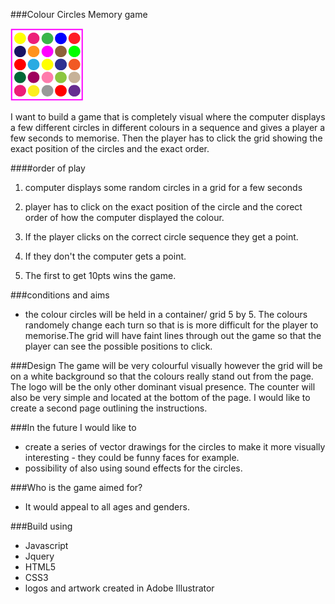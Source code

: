 ###Colour Circles Memory game

![image](https://github.com/enerjay/WDI_Project1/blob/master/images/colour_game_logo_small.png)

I want to build a game that is completely visual where the computer displays a few different circles in different colours in a sequence and gives a player a few seconds to memorise. Then the player has to click the grid showing the exact position of the circles and the exact order.

####order of play

1. computer displays some random circles in a grid for a few seconds

2. player has to click on the exact position of the circle and the corect order of how the computer displayed the colour.

3. If the player clicks on the correct circle sequence they get a point.

4. If they don't the computer gets a point.

5. The first to get 10pts wins the game. 

###conditions and aims 
- the colour circles will be held in a container/ grid 5 by 5. The colours randomely change each turn so that is is more difficult for the player to memorise.The grid will have faint lines through out the game so that the player can see the possible positions to click.

###Design
The game will be very colourful visually however the grid will be on a white background so that the colours really stand out from the page. The logo will be the only other dominant visual presence. The counter will also be very simple and located at the bottom of the page. I would like to create a second page outlining the instructions.   


###In the future I would like to
- create a series of vector drawings for the circles to make it more visually interesting  - they could be funny faces for example.
- possibility of also using sound effects for the circles. 

###Who is the game aimed for?
- It would appeal to all ages and genders.

###Build using

- Javascript
- Jquery
- HTML5
- CSS3
- logos and artwork created in Adobe Illustrator 



